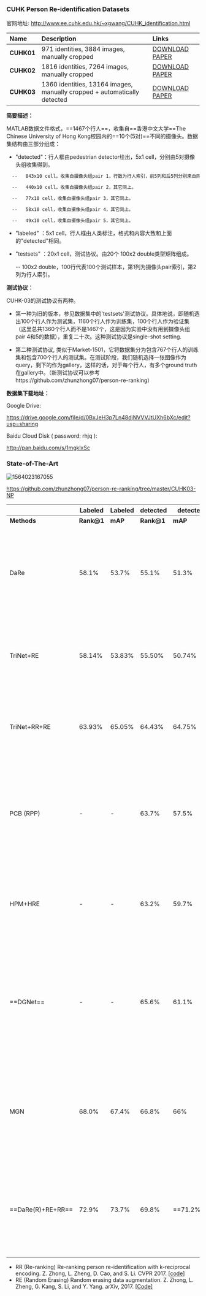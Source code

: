 ### CUHK Person Re-identification Datasets

官网地址: http://www.ee.cuhk.edu.hk/~xgwang/CUHK_identification.html

| Name       | Description                                                  | Links                                                        |
| :--------- | :----------------------------------------------------------- | :----------------------------------------------------------- |
| **CUHK01** | 971 identities, 3884 images, manually cropped                | [DOWNLOAD](https://docs.google.com/spreadsheet/viewform?formkey=dF9pZ1BFZkNiMG1oZUdtTjZPalR0MGc6MA)   [PAPER](http://www.ee.cuhk.edu.hk/~rzhao/project/transfer_accv12/liZWaccv12.pdf) |
| **CUHK02** | 1816 identities, 7264 images, manually cropped               | [DOWNLOAD](https://docs.google.com/spreadsheet/viewform?usp=drive_web&formkey=dHZtSGIwTnVDUEdWMFktQWU2bTZ0N3c6MA#gid=0)   [PAPER](http://www.cv-foundation.org/openaccess/content_cvpr_2013/papers/Li_Locally_Aligned_Feature_2013_CVPR_paper.pdf) |
| **CUHK03** | 1360 identities, 13164 images, manually cropped + automatically detected | [DOWNLOAD](https://docs.google.com/spreadsheet/viewform?usp=drive_web&formkey=dHRkMkFVSUFvbTJIRkRDLWRwZWpONnc6MA#gid=0)   [PAPER](http://www.cv-foundation.org/openaccess/content_cvpr_2014/papers/Li_DeepReID_Deep_Filter_2014_CVPR_paper.pdf) |

**简要描述：** 

MATLAB数据文件格式，==1467个行人==，收集自==香港中文大学==The Chinese University of Hong Kong校园内的==10个(5对)==不同的摄像头。数据集结构由三部分组成：

- "detected"：行人框由pedestrian detector绘出，5x1 cell，分别由5对摄像头组收集得到。

```html
  --   843x10 cell，收集自摄像头组pair 1，行数为行人索引，前5列和后5列分别来自同一组的不同摄像头。cell内每个元素为一幅 MxNx3 的行人框图像(uint8 数据类型)，个别图像可能空缺，为空集。

  --   440x10 cell，收集自摄像头组pair 2，其它同上。

  --   77x10 cell，收集自摄像头组pair 3，其它同上。

  --   58x10 cell，收集自摄像头组pair 4，其它同上。

  --   49x10 cell，收集自摄像头组pair 5，其它同上。
```

-  "labeled" ：5x1 cell，行人框由人类标注，格式和内容大致和上面的"detected"相同。

-  "testsets" ：20x1 cell，测试协议。由20个 100x2 double类型矩阵组成。

      --   100x2 double，100行代表100个测试样本，第1列为摄像头pair索引，第2列为行人索引。



**测试协议：**

CUHK-03的测试协议有两种。

- 第一种为旧的版本，参见数据集中的'testsets'测试协议。具体地说，即随机选出100个行人作为测试集，1160个行人作为训练集，100个行人作为验证集（这里总共1360个行人而不是1467个，这是因为实验中没有用到摄像头组pair 4和5的数据），重复二十次。这种测试协议是single-shot setting.

- 第二种测试协议, 类似于Market-1501，它将数据集分为包含767个行人的训练集和包含700个行人的测试集。在测试阶段，我们随机选择一张图像作为query，剩下的作为gallery，这样的话，对于每个行人，有多个ground truth在gallery中。（新测试协议可以参考https://github.com/zhunzhong07/person-re-ranking） 

  

**数据集下载地址：**

Google Drive: 

https://drive.google.com/file/d/0BxJeH3p7Ln48djNVVVJtUXh6bXc/edit?usp=sharing

Baidu Cloud Disk ( password: rhjq ):

http://pan.baidu.com/s/1mgklxSc



### State-of-The-Art

![1564023167055](C:\Users\j00496872\Desktop\Notes\raw_images\1564023167055.png)

https://github.com/zhunzhong07/person-re-ranking/tree/master/CUHK03-NP

|                   | Labeled    | Labeled | detected   | detected  |                                                              |
| ----------------- | ---------- | ------- | ---------- | --------- | ------------------------------------------------------------ |
| **Methods**       | **Rank@1** | **mAP** | **Rank@1** | **mAP**   | **Reference**                                                |
| DaRe              | 58.1%      | 53.7%   | 55.1%      | 51.3%     | "[Resource Aware Person Re-identification across Multiple Resolutions](http://www.cs.cornell.edu/~gaohuang/papers/Anytime-ReID.pdf)", Yan Wang, Lequn Wang, Yurong You, Xu Zou, Vincent Chen. CVPR 2018 |
| TriNet+RE         | 58.14%     | 53.83%  | 55.50%     | 50.74%    | "[Random Erasing Data Augmentation](https://arxiv.org/abs/1708.04896)", Zhun Zhong, Liang Zheng, Guoliang Kang, Shaozi Li, Yi Yang, arXiv 2017 |
| TriNet+RR+RE      | 63.93%     | 65.05%  | 64.43%     | 64.75%    | "[Random Erasing Data Augmentation](https://arxiv.org/abs/1708.04896)", Zhun Zhong, Liang Zheng, Guoliang Kang, Shaozi Li, Yi Yang, arXiv 2017 |
| PCB (RPP)         | -          | -       | 63.7%      | 57.5%     | "[Beyond Part Models: Person Retrieval with Refined Part Pooling (and A Strong Convolutional Baseline)](https://arxiv.org/pdf/1711.09349.pdf)", Yifan Sun, Liang Zheng, Yi Yang, Qi Tian, Shengjin Wang, arXiv 2017 |
| HPM+HRE           | -          | -       | 63.2%      | 59.7%     | "[Horizontal Pyramid Matching for Person Re-identification](https://arxiv.org/pdf/1804.05275.pdf)", Yang Fu, Yunchao Wei, Yuqian Zhou, Honghui Shi, arXiv 2018 |
| ==DGNet==         | -          | -       | 65.6%      | 61.1%     | "[Joint Discriminative and Generative Learning for Person Re-identification](https://arxiv.org/abs/1904.07223)", Zhedong Zheng, Xiaodong Yang, Zhiding Yu, Liang Zheng, Yi Yang and Jan Kautz, CVPR 2019 (Oral) |
| MGN               | 68.0%      | 67.4%   | 66.8%      | 66%       | "[Learning Discriminative Features with Multiple Granularity for Person Re-Identification](https://arxiv.org/pdf/1804.01438.pdf)", Guanshuo Wang, Yufeng Yuan, Xiong Chen, Jiwei Li, Xi Zhou, arXiv 2018 |
| ==DaRe(R)+RE+RR== | 72.9%      | 73.7%   | 69.8%      | ==71.2%== | "[Resource Aware Person Re-identification across Multiple Resolutions](http://www.cs.cornell.edu/~gaohuang/papers/Anytime-ReID.pdf)", Yan Wang, Lequn Wang, Yurong You, Xu Zou, Vincent Chen. CVPR 2018 |

- RR (Re-ranking) Re-ranking person re-identification with k-reciprocal encoding. Z. Zhong, L. Zheng, D. Cao, and S. Li. CVPR 2017. [[code\]](https://github.com/zhunzhong07/person-re-ranking)
- RE (Random Erasing) Random erasing data augmentation. Z. Zhong, L. Zheng, G. Kang, S. Li, and Y. Yang. arXiv, 2017. [[Code\]](https://github.com/zhunzhong07/Random-Erasing)